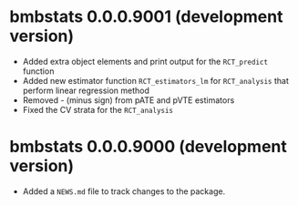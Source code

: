 # bmbstats 0.0.0.9001 (development version)

* Added extra object elements and print output for the `RCT_predict` function
* Added new estimator function `RCT_estimators_lm` for `RCT_analysis` that perform linear regression method
* Removed - (minus sign) from pATE and pVTE estimators
* Fixed the CV strata for the `RCT_analysis`

# bmbstats 0.0.0.9000 (development version)

* Added a `NEWS.md` file to track changes to the package.
